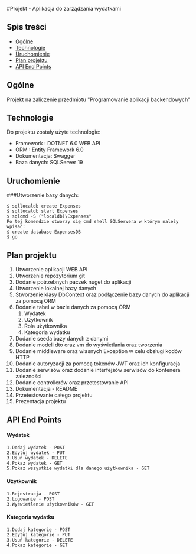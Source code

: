 
#Projekt - Aplikacja do zarządzania wydatkami

## Spis treści
* [Ogólne](#ogolne)
* [Technologie](#technologie)
* [Uruchomienie](#uruchomienie)
* [Plan projektu](#plan-projektu)
* [API End Points](#api-end-points)
## Ogólne <a name="ogolne"></a>
Projekt na zaliczenie przedmiotu "Programowanie aplikacji backendowych"
## Technologie <a name="technologie"></a>
Do projektu zostały użyte technologie:

* Framework : DOTNET 6.0 WEB API
* ORM : Entity Framework 6.0
* Dokumentacja: Swagger
* Baza danych: SQLServer 19

## Uruchomienie <a name="uruchomienie"></a>
###Utworzenie bazy danych:
```
$ sqllocaldb create Expenses
$ sqllocaldb start Expenses
$ sqlcmd -S ("localdb)\Expenses"
Po tej komendzie otworzy się cmd shell SQLServera w którym należy wpisać:
$ create database ExpensesDB
$ go
```
## Plan projektu <a name="plan-projektu"></a>
1. Utworzenie aplikacji WEB API 
2. Utworzenie repozytorium git
3. Dodanie potrzebnych paczek nuget do aplikacji
4. Utworzenie lokalnej bazy danych
5. Stworzenie klasy DbContext oraz podłączenie bazy danych do aplikacji za pomocą ORM
6. Dodanie tabel w bazie danych za pomocą ORM
   1. Wydatek
   2. Użytkownik
   3. Rola użytkownika
   4. Kategoria wydatku
7. Dodanie seeda bazy danych z danymi
8. Dodanie modeli dto oraz vm do wyświetlania oraz tworzenia 
9. Dodanie middleware oraz własnych Exception w celu obsługi kodów HTTP
10. Dodanie autoryzacji za pomocą tokenów JWT oraz ich konfiguracja 
11. Dodanie serwisów oraz dodanie interfejsów serwisów do kontenera zależności
12. Dodanie controllerów oraz przetestowanie API
13. Dokumentacja - README
14. Przetestowanie całego projektu 
15. Prezentacja projektu



## API End Points <a name="api-end-points"></a>
#### Wydatek
    1.Dodaj wydatek - POST
    2.Edytuj wydatek - PUT
    3.Usuń wydatek - DELETE
    4.Pokaż wydatek - GET
    5.Pokaż wszystkie wydatki dla danego użytkownika - GET

#### Użytkownik
    1.Rejestracja - POST
    2.Logowanie - POST
    3.Wyświetlenie użytkowników - GET

#### Kategoria wydatku
    1.Dodaj kategorie - POST
    2.Edytuj kategorie - PUT
    3.Usuń kategorie - DELETE
    4.Pokaż kategorie - GET
